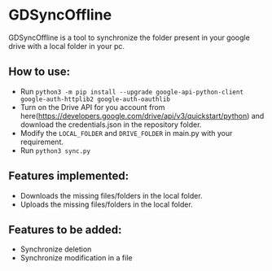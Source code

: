 # GDSyncOffline
GDSyncOffline is a tool to synchronize the folder present in your google drive with a local folder in your pc.

## How to use:
* Run `python3 -m pip install --upgrade google-api-python-client google-auth-httplib2 google-auth-oauthlib `
* Turn on the Drive API for you account from here(https://developers.google.com/drive/api/v3/quickstart/python) and download the credentials.json in the repository folder.
* Modify the `LOCAL_FOLDER` and `DRIVE_FOLDER` in main.py with your requirement.
* Run `python3 sync.py`

## Features implemented:
* Downloads the missing files/folders in the local folder.
* Uploads the missing files/folders in the local folder.

## Features to be added:
* Synchronize deletion 
* Synchronize modification in a file 
